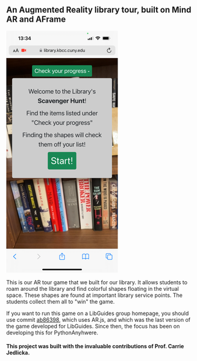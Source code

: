 ## An Augmented Reality library tour, built on Mind AR and AFrame ##

![Screenshot of the application](img/screenshot.png?raw=True)

This is our AR tour game that we built for our library. It allows students to roam around the library and find colorful shapes floating in the virtual space. These shapes are found at important library service points. The students collect them all to "win" the game.

If you want to run this game on a LibGuides group homepage, you should use commit [ab86398](https://github.com/MarkEEaton/ar-scavenger-hunt/tree/ab8639815cc5daf3989ec9769d132519b58256df), which uses AR.js, and which was the last version of the game developed for LibGuides. Since then, the focus has been on developing this for PythonAnyhwere.

#### This project was built with the invaluable contributions of Prof. Carrie Jedlicka.
